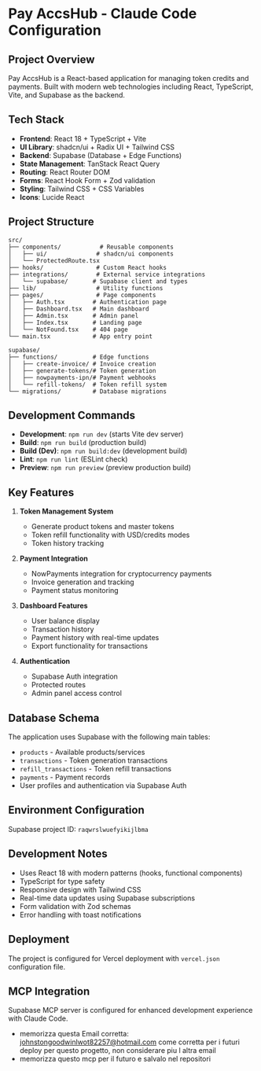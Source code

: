# Pay AccsHub - Claude Code Configuration

## Project Overview

Pay AccsHub is a React-based application for managing token credits and payments. Built with modern web technologies including React, TypeScript, Vite, and Supabase as the backend.

## Tech Stack

- **Frontend**: React 18 + TypeScript + Vite
- **UI Library**: shadcn/ui + Radix UI + Tailwind CSS
- **Backend**: Supabase (Database + Edge Functions)
- **State Management**: TanStack React Query
- **Routing**: React Router DOM
- **Forms**: React Hook Form + Zod validation
- **Styling**: Tailwind CSS + CSS Variables
- **Icons**: Lucide React

## Project Structure

```
src/
├── components/           # Reusable components
│   ├── ui/              # shadcn/ui components
│   └── ProtectedRoute.tsx
├── hooks/               # Custom React hooks
├── integrations/        # External service integrations
│   └── supabase/       # Supabase client and types
├── lib/                 # Utility functions
├── pages/               # Page components
│   ├── Auth.tsx        # Authentication page
│   ├── Dashboard.tsx   # Main dashboard
│   ├── Admin.tsx       # Admin panel
│   ├── Index.tsx       # Landing page
│   └── NotFound.tsx    # 404 page
└── main.tsx            # App entry point

supabase/
├── functions/          # Edge functions
│   ├── create-invoice/ # Invoice creation
│   ├── generate-tokens/# Token generation
│   ├── nowpayments-ipn/# Payment webhooks
│   └── refill-tokens/  # Token refill system
└── migrations/         # Database migrations
```

## Development Commands

- **Development**: `npm run dev` (starts Vite dev server)
- **Build**: `npm run build` (production build)
- **Build (Dev)**: `npm run build:dev` (development build)
- **Lint**: `npm run lint` (ESLint check)
- **Preview**: `npm run preview` (preview production build)

## Key Features

1. **Token Management System**
   - Generate product tokens and master tokens
   - Token refill functionality with USD/credits modes
   - Token history tracking

2. **Payment Integration**
   - NowPayments integration for cryptocurrency payments
   - Invoice generation and tracking
   - Payment status monitoring

3. **Dashboard Features**
   - User balance display
   - Transaction history
   - Payment history with real-time updates
   - Export functionality for transactions

4. **Authentication**
   - Supabase Auth integration
   - Protected routes
   - Admin panel access control

## Database Schema

The application uses Supabase with the following main tables:
- `products` - Available products/services
- `transactions` - Token generation transactions
- `refill_transactions` - Token refill transactions
- `payments` - Payment records
- User profiles and authentication via Supabase Auth

## Environment Configuration

Supabase project ID: `raqwrslwuefyikijlbma`

## Development Notes

- Uses React 18 with modern patterns (hooks, functional components)
- TypeScript for type safety
- Responsive design with Tailwind CSS
- Real-time data updates using Supabase subscriptions
- Form validation with Zod schemas
- Error handling with toast notifications

## Deployment

The project is configured for Vercel deployment with `vercel.json` configuration file.

## MCP Integration

Supabase MCP server is configured for enhanced development experience with Claude Code.
- memorizza questa Email corretta: johnstongoodwinlwot82257@hotmail.com  come corretta per i futuri deploy per questo progetto, non considerare piu l altra email
- memorizza questo mcp per il futuro e salvalo nel repositori
